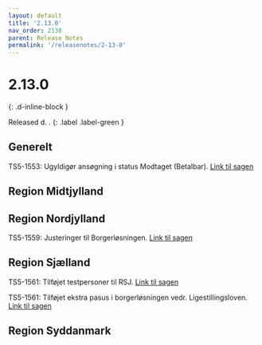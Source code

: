 ```yaml
---
layout: default
title: '2.13.0'
nav_order: 2130
parent: Release Notes
permalink: '/releasenotes/2-13-0'
---
```


# 2.13.0
{: .d-inline-block }

Released d. .
{: .label .label-green }

## Generelt
TS5-1553: Ugyldigør ansøgning i status Modtaget (Betalbar). [Link til sagen](https://sd.trifork.com/browse/TS5-1553)

## Region Midtjylland

## Region Nordjylland
TS5-1559: Justeringer til Borgerløsningen. [Link til sagen](https://sd.trifork.com/browse/TS5-1559)

## Region Sjælland
TS5-1561: Tilføjet testpersoner til RSJ. [Link til sagen](https://sd.trifork.com/browse/TS5-1561)

TS5-1561: Tilføjet ekstra pasus i borgerløsningen vedr. Ligestillingsloven. [Link til sagen](https://sd.trifork.com/browse/TS5-1561)

## Region Syddanmark
